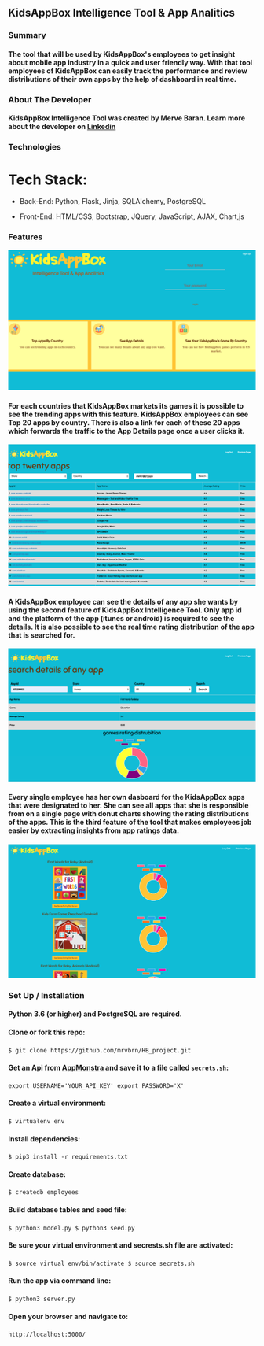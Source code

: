 
## KidsAppBox Intelligence Tool & App Analitics


### Summary

#### The tool that will be used by KidsAppBox's employees to get insight about mobile app industry in a quick and user friendly way. With that tool employees of KidsAppBox can easily track the performance and review distributions of their own apps by the help of dashboard in real time.


### About The Developer


#### KidsAppBox Intelligence Tool was created by Merve Baran. Learn more about the developer on [Linkedin](https://www.linkedin.com/in/merve-baran-355613161/)

### Technologies

# Tech Stack:

* Back-End: Python, Flask, Jinja, SQLAlchemy, PostgreSQL
+ Front-End: HTML/CSS, Bootstrap, JQuery, JavaScript, AJAX, Chart,js

### Features

![Screen%20Shot%202019-04-15%20at%209.52.59%20PM.png](static/img/homepage.png)

#### For each countries that KidsAppBox markets its games it is possible to see the trending apps with this feature. KidsAppBox employees can see Top 20 apps by country. There is also a link for each of these 20 apps which forwards the traffic to the App Details page once a user clicks it.

![ScreenShot](/static/img/top_twenty.png)

#### A KidsAppBox employee can see the details of any app she wants by using the second feature of KidsAppBox Intelligence Tool. Only app id and the platform of the app (itunes or android) is required to see the details. It is also possible to see the real time rating distribution of the app that is searched for.

![details_app.png](/static/img/details_app.png)

#### Every single employee has her own dasboard for the KidsAppBox apps that were designated to her. She can see all apps that she is responsible from on a single page with donut charts showing the rating distributions of the apps. This is the third feature of the tool that makes employees job easier by extracting insights from app ratings data.

![kidsappbox.png](/static/img/kidsappbox.png)

### Set Up / Installation

#### Python 3.6 (or higher) and PostgreSQL are required.

#### Clone or fork this repo:

`$ git clone https://github.com/mrvbrn/HB_project.git`

#### Get an Api from [AppMonstra](https://appmonsta.com/dashboard/api-documentation/?python#introduction) and save it to a file called `secrets.sh`:

`export USERNAME='YOUR_API_KEY'
 export PASSWORD='X'` 
#### Create a virtual environment:

`$ virtualenv env`

#### Install dependencies:

`$ pip3 install -r requirements.txt`

#### Create database:


`$ createdb employees`

#### Build database tables and seed file:

`$ python3 model.py
 $ python3 seed.py `

#### Be sure your virtual environment and secrests.sh file are activated:

`$ source virtual env/bin/activate
 $ source secrets.sh`

#### Run the app via command line:

`$ python3 server.py`

#### Open your browser and navigate to:

`http://localhost:5000/`
